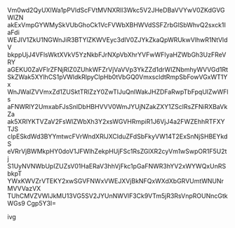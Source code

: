 Vm0wd2QyUXlWa1pPVldScFVtMVNXRll3Wkc5V2JHeDBaVVYwV0ZKdGVGWlZN
akExVmpGYWMySkVUbGhoCk1VcFVWbXBHWVdSSFZrbGlSbWhvQ2sxck1IaFdi
WEJIV1ZkU1NGWnJiR3BTYlZKWVEyc3dlV0ZJYkZkaQpWRUkwVlhwR1NtVldV
bkppUjJ4VFlsWktXVkV5YzNkbFJrNXpVbXhrYVFwWFIyaHZWbGh3UzFReVRY
aGEKU0ZaVFlrZFNjRlZ0ZUhkWFZrVjVaVVp3YkZZd1drWlZNbmhyWVVGd1Rt
SkZWak5XYlhCS1pVWldkRlpyClpHb0tVbGQ0VmxscldtRmpSbFowVGxWT1Yx
WnJWalZVVmxZd1ZUSktTRlZzY0ZwTlJuQnlWakJHZDFaRwpTbFpqUlZwWFls
aFNWRlY2UmxabFJsSnlDbHBHVVV0WmJYUjNZakZXY1ZSclRsZFNiRXBaVkZa
ak5XRlYKTVZaV2FsWlZWbXh3Y2xsWGVHRmpiR1J6VjJ4a2FWZEhhRTFXYTJS
clpESkdWd3BYYmtwcFVrWndXRlJXClduZFdSbFkyVW14T2ExSnNjSHBEYkdS
eVRrVjBWMkpHY0doV1JFWlhZekpHUjFSc1RsZGlXR2cyVm1wSwpOR1F5U2tj
S1UyNVNWbUpIZUZsV01HaERaV3hhVjFkc1pGaFNWR3hYV2xWYWQxUnRSbkpT
YWxKWVZrVTEKY2xwSGVFNWxVWEJXVjBkNFQxWXdXbGRVUmtWNUNrMVVVazVX
TUhCMVZVWlJkMU13VG5SV2JYUnNWVlF3Ck9VTm5jR3RsVnpROUNncGtkWGs9
Cgp5Y3I=

ivg